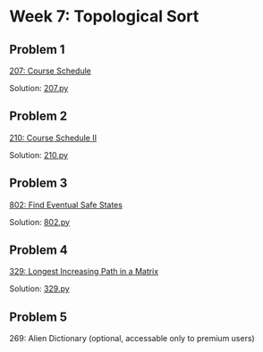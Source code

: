 # Week 7: Topological Sort

## Problem 1
[207: Course Schedule](https://leetcode.com/problems/course-schedule/)

Solution: [207.py](207.py)

## Problem 2
[210: Course Schedule II](https://leetcode.com/problems/course-schedule-ii/)

Solution: [210.py](210.py)

## Problem 3
[802: Find Eventual Safe States](https://leetcode.com/problems/find-eventual-safe-states/)

Solution: [802.py](802.py)

## Problem 4
[329: Longest Increasing Path in a Matrix](https://leetcode.com/problems/longest-increasing-path-in-a-matrix/)

Solution: [329.py](329.py)

## Problem 5
269: Alien Dictionary (optional, accessable only to premium users)


